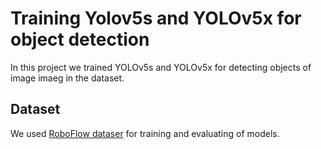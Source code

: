 # Training Yolov5s and YOLOv5x for object detection

In this project we trained YOLOv5s and YOLOv5x for detecting objects of image imaeg in the dataset.

## Dataset

We used [RoboFlow dataser](https://roboflow.com/) for training and evaluating of models.
